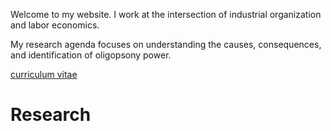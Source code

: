  

Welcome to my website. I work at the intersection of industrial organization and labor economics. 

My research agenda focuses on understanding the causes, consequences, and identification of oligopsony power.

[curriculum vitae](michaelrubens.github.io/_pages/cv_michaelrubens.pdf)

Research
======

 
